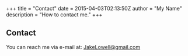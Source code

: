+++
title = "Contact"
date = 2015-04-03T02:13:50Z
author = "My Name"
description = "How to contact me."
+++

## Contact

You can reach me via e-mail at: JakeLowell@gmail.com